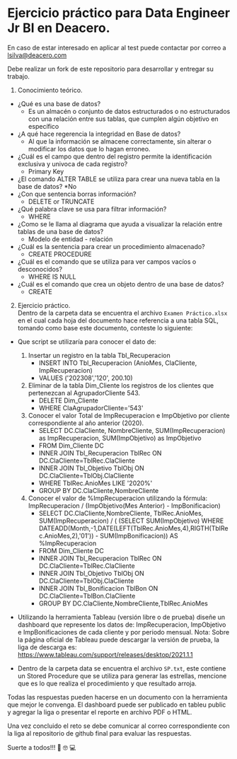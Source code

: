 # Ejercicio práctico para Data Engineer Jr BI en Deacero.

En caso de estar interesado en aplicar al test puede contactar por correo a <lsilva@deacero.com>

Debe realizar un fork de este repositorio para desarrollar y entregar su trabajo.

1. Conocimiento teórico.
  - ¿Qué es una base de datos?
    * Es un almacén o conjunto de datos estructurados o no estructurados con una relación entre sus tablas, que cumplen algún objetivo en específico
  - ¿A qué hace regerencia la integridad en Base de datos?
    * Al que la información se almacene correctamente, sin alterar o modificar los datos que lo hagan erroneo.
  - ¿Cuál es el campo que dentro del registro permite la identificación exclusiva y univoca de cada registro?
    * Primary Key
  - ¿El comando ALTER TABLE se utiliza para crear una nueva tabla en la base de datos?
    *No
  - ¿Con que sentencia borras información?
    * DELETE or TRUNCATE
  - ¿Qué palabra clave se usa para filtrar información?
    * WHERE
  - ¿Como se le llama al diagrama que ayuda a visualizar la relación entre tablas de una base de datos?
    * Modelo de entidad - relación
  - ¿Cuál es la sentencia para crear un procedimiento almacenado?
    * CREATE PROCEDURE 
  - ¿Cuál es el comando que se utiliza para ver campos vacíos o desconocidos?
    * WHERE IS NULL
  - ¿Cuál es el comando que crea un objeto dentro de una base de datos?
    * CREATE

2. Ejercicio práctico.  
Dentro de la carpeta data se encuentra el archivo `Examen Práctico.xlsx` en el cual cada hoja del documento hace referencia a una tabla SQL, tomando como base este documento, conteste lo siguiente:
  - Que script se utilizaría para conocer el dato de:
    1. Insertar un registro en la tabla Tbl_Recuperacion
       * INSERT INTO Tbl_Recuperacion (AnioMes, ClaCliente, ImpRecuperacion)
       * VALUES ('202308','120', 200.10)
    3. Eliminar de la tabla Dim_Cliente los registros de los clientes que pertenezcan al AgrupadorCliente 543.
       * DELETE Dim_Cliente
       * WHERE ClaAgrupadorCliente='543'
    5. Conocer el valor Total de ImpRecuperacion e ImpObjetivo por cliente correspondiente al año anterior (2020).
       * SELECT DC.ClaCliente, NombreCliente, SUM(ImpRecuperacion) as ImpRecuperacion,  SUM(ImpObjetivo) as ImpObjetivo
       * FROM Dim_Cliente DC
       * INNER JOIN Tbl_Recuperacion TblRec ON DC.ClaCliente=TblRec.ClaCliente
       * INNER JOIN Tbl_Objetivo TblObj ON DC.ClaCliente=TblObj.ClaCliente
       * WHERE TblRec.AnioMes LIKE '2020%' 
       * GROUP BY DC.ClaCliente,NombreCliente
    7. Conocer el valor de %ImpRecuperacion utilizando la fórmula: ImpRecuperacion / (ImpObjetivo(Mes Anterior) - ImpBonificacion)
       * SELECT DC.ClaCliente,NombreCliente, TblRec.AnioMes,
                SUM(ImpRecuperacion) / (
                 (SELECT SUM(ImpObjetivo)
                 WHERE DATEADD(Month,-1,DATE(LEFT(TblRec.AnioMes,4),RIGTH(TblRec.AnioMes,2),'01'))
                 - SUM(ImpBonificacion)) AS %ImpRecuperacion
       * FROM Dim_Cliente DC
       * INNER JOIN Tbl_Recuperacion TblRec ON DC.ClaCliente=TblRec.ClaCliente
       * INNER JOIN Tbl_Objetivo TblObj ON DC.ClaCliente=TblObj.ClaCliente
       * INNER JOIN Tbl_Bonificacion TblBon ON DC.ClaCliente=TblBon.ClaCliente
       * GROUP BY DC.ClaCliente,NombreCliente,TblRec.AnioMes

  - Utilizando la herramienta Tableau (versión libre o de prueba) diseñe un dashboard que represente los datos de: ImpRecuperacion, ImpObjetivo e ImpBonificaciones de cada cliente y por periodo mensual. Nota: Sobre la página oficial de Tableau puede descargar la versión de prueba, la liga de descarga es: https://www.tableau.com/support/releases/desktop/2021.1.1

  - Dentro de la carpeta data se encuentra el archivo `SP.txt`, este contiene un Stored Procedure que se utiliza para generar las estrellas, mencione que es lo que realiza el procedimiento y que resultado arroja.


Todas las respuestas pueden hacerse en un documento con la herramienta que mejor le convenga. El dashboard puede ser publicado en tableu public y agregar la liga o presentar el reporte en archivo PDF o HTML.

Una vez concluido el reto se debe comunicar al correo correspondiente con la liga al repositorio de github final para evaluar las respuestas.

Suerte a todos!!! :metal: :nerd_face: :computer:
